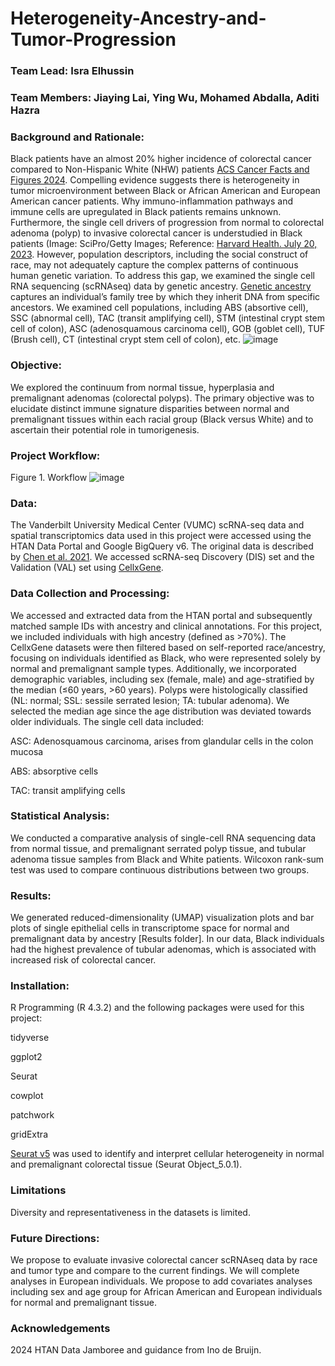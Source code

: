 # Heterogeneity-Ancestry-and-Tumor-Progression
### Team Lead: Isra Elhussin

### Team Members: Jiaying Lai, Ying Wu, Mohamed Abdalla, Aditi Hazra

### Background and Rationale:
Black patients have an almost 20% higher incidence of colorectal cancer compared to Non-Hispanic White (NHW) patients [ACS Cancer Facts and Figures 2024](https://www.cancer.org/research/cancer-facts-statistics/all-cancer-facts-figures/2024-cancer-facts-figures.html). Compelling evidence suggests there is heterogeneity in tumor microenvironment between Black or African American and European American cancer patients. Why immuno-inflammation pathways and immune cells are upregulated in Black patients remains unknown. Furthermore, the single cell drivers of progression from normal to colorectal adenoma (polyp) to invasive colorectal cancer is understudied in Black patients (Image: SciPro/Getty Images; Reference: [Harvard Health. July 20, 2023](https://www.health.harvard.edu/diseases-and-conditions/they-found-colon-polyps-now-what). However, population descriptors, including the social construct of race, may not adequately capture the complex patterns of continuous human genetic variation. To address this gap, we examined the single cell RNA sequencing (scRNAseq) data by genetic ancestry. [Genetic ancestry](https://nap.nationalacademies.org/read/26902/chapter/1#ii) captures an individual’s family tree by which they inherit DNA from specific ancestors. We examined cell populations, including ABS (absortive cell), SSC (abnormal cell),  TAC (transit amplifying cell), STM (intestinal crypt stem cell of colon), ASC (adenosquamous carcinoma cell), GOB (goblet cell), TUF (Brush cell), CT (intestinal crypt stem cell of colon), etc.
![image](https://github.com/user-attachments/assets/d7e7f0b4-d6bc-4a73-bf41-dfa5d9052b9d)

### Objective: 
We explored the continuum from normal tissue, hyperplasia and premalignant adenomas (colorectal polyps). The primary objective was to elucidate distinct immune signature disparities between normal and premalignant tissues within each racial group (Black versus White) and to ascertain their potential role in tumorigenesis.

### Project Workflow:

Figure 1.  Workflow
![image](https://github.com/user-attachments/assets/23678e30-6083-4564-856e-37fc3daca475)


### Data:
The Vanderbilt University Medical Center (VUMC) scRNA-seq data and spatial transcriptomics data used in this project were accessed using the HTAN Data Portal and Google BigQuery v6. The original data is described by [Chen et al. 2021](https://www.cell.com/cell/fulltext/S0092-8674(21)01381-7?_returnURL=https%3A%2F%2Flinkinghub.elsevier.com%2Fretrieve%2Fpii%2FS0092867421013817%3Fshowall%3Dtrue).  We accessed scRNA-seq Discovery (DIS) set and the Validation (VAL) set using [CellxGene](https://cellxgene.cziscience.com/collections/a48f5033-3438-4550-8574-cdff3263fdfd). 


### Data Collection and Processing:
We accessed and extracted data from the HTAN portal and subsequently matched sample IDs with ancestry and clinical annotations. For this project, we included individuals with high ancestry (defined as >70%).  The CellxGene datasets were then filtered based on self-reported race/ancestry, focusing on individuals identified as Black, who were represented solely by normal and premalignant sample types. Additionally, we incorporated demographic variables, including sex (female, male) and age-stratified by the median (≤60 years, >60 years). Polyps were histologically classified (NL: normal; SSL: sessile serrated lesion; TA: tubular adenoma). We selected the median age since the age distribution was deviated towards older individuals. 
The single cell data included:

ASC: Adenosquamous carcinoma, arises from glandular cells in the colon mucosa 

ABS: absorptive cells 

TAC: transit amplifying cells 



### Statistical Analysis:
We conducted a comparative analysis of single-cell RNA sequencing data from normal tissue, and premalignant serrated polyp tissue, and tubular adenoma tissue samples from Black and White patients. Wilcoxon rank-sum test was used to compare continuous distributions between two groups.


### Results:
We generated reduced-dimensionality (UMAP) visualization plots and bar plots of single epithelial cells in transcriptome space for normal and premalignant data by ancestry [Results folder]. In our data, Black individuals had the highest prevalence of tubular adenomas, which is associated with increased risk of colorectal cancer.



### Installation:
R Programming (R 4.3.2) and the following packages were used for this project: 

tidyverse

ggplot2

Seurat

cowplot

patchwork

gridExtra

[Seurat v5](https://satijalab.org/seurat/) was used to identify and interpret cellular heterogeneity in normal and premalignant colorectal tissue (Seurat Object_5.0.1).


### Limitations
Diversity and representativeness in the datasets is limited. 


### Future Directions:
We propose to evaluate invasive colorectal cancer scRNAseq data by race and tumor type and compare to the current findings.  We will complete analyses in European individuals. We propose to add covariates analyses including sex and age group for African American and European individuals for normal and premalignant tissue. 


### Acknowledgements
2024 HTAN Data Jamboree and guidance from Ino de Bruijn.
